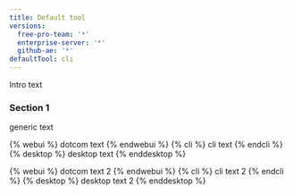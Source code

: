 ```yaml
---
title: Default tool
versions:
  free-pro-team: '*'
  enterprise-server: '*'
  github-ae: '*'
defaultTool: cli
---
```



Intro text

### Section 1

generic text

{% webui %} dotcom text  {% endwebui %}
{% cli %} cli text  {% endcli %}
{% desktop %} desktop text {% enddesktop %}

{% webui %} dotcom text 2 {% endwebui %}
{% cli %} cli text 2 {% endcli %}
{% desktop %} desktop text 2 {% enddesktop %}

